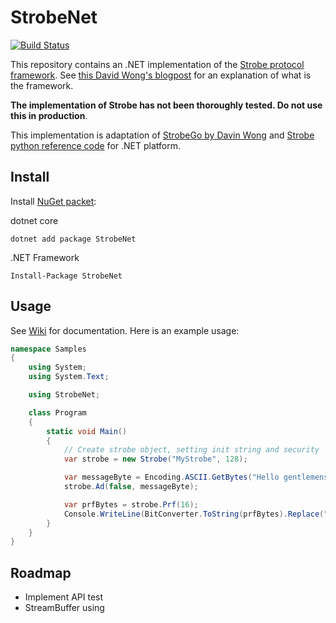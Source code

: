 # StrobeNet

[![Build Status](https://travis-ci.org/Fasjeit/StrobeNet.svg?branch=master)](https://travis-ci.org/Fasjeit/StrobeNet)

This repository contains an .NET implementation of the [Strobe protocol framework](https://strobe.sourceforge.io/). See [this David Wong's blogpost](https://www.cryptologie.net/article/416/the-strobe-protocol-framework/) for an explanation of what is the framework.

**The implementation of Strobe has not been thoroughly tested. Do not use this in production**.

This implementation is adaptation of [StrobeGo by Davin Wong](https://github.com/mimoo/StrobeGo) and [Strobe python reference code](https://sourceforge.net/p/strobe/code) for .NET platform.

## Install

Install [NuGet packet](https://www.nuget.org/packages/StrobeNet/):

dotnet core
```
dotnet add package StrobeNet
```

.NET Framework
```
Install-Package StrobeNet
```

## Usage

See [Wiki](https://github.com/Fasjeit/StrobeNet/wiki) for documentation. Here is an example usage:

```C#
namespace Samples
{
    using System;
    using System.Text;

    using StrobeNet;

    class Program
    {
        static void Main()
        {
            // Create strobe object, setting init string and security
            var strobe = new Strobe("MyStrobe", 128);

            var messageByte = Encoding.ASCII.GetBytes("Hello gentlemens");
            strobe.Ad(false, messageByte);

            var prfBytes = strobe.Prf(16);
            Console.WriteLine(BitConverter.ToString(prfBytes).Replace("-", ""));
        }
    }
}
```

## Roadmap

* Implement API test
* StreamBuffer using
